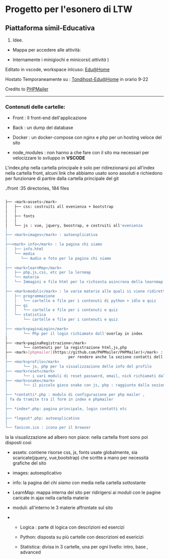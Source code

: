 <!-- @format -->

# Progetto per l'esonero di LTW

## Piattaforma simil-Educativa

1. Idee.
- Mappa per accedere alle attività:
* Internamente i minigiochi e minicorsi( _attività_ )

Editato in vscode, workspace inlcuso:
[Edu@Home](Edu@Home.code-workspace)

Hostato Temporaneamente su : [Tondihost-Edu@Home](http://tondihost.ns0.it/front/index.php) in orario 9-22

Credits to [PHPMailer](https://github.com/PHPMailer/PHPMailer)

---

### Contenuti delle cartelle:

- Front : Il front-end dell'applicazione 

- Back : un dump del database

- Docker : un docker-compose con nginx e php per un hosting veloce del sito 

- node_modules : non hanno a che fare con il sito ma necessari per velocizzare lo sviluppo in __VSCODE__

L'index.php nella cartella principale è solo per ridirezionarsi poi all'index nella cartella front, alcuni link che abbiamo usato sono assoluti e richiedono per funzionare di partire dalla cartella principale del git 

./front :35 directories, 184 files
``` bash

├── <mark>assets</mark>
│   ├── css: costruiti all evenienza + bootstrap
│   │  
│   ├── fonts
│   │  
│   └── js : vue, jquery, boostrap, e costruiti all'evenienza
│  
├── <mark>images</mark> : autoesplicativa
│  
├──<mark> info</mark> : la pagina chi siamo
│   ├── info.html
│   └── media
│      └── Audio e foto per la pagina chi siamo
│  
├── <mark>learnMap</mark>
│   ├── php,js,css, etc per la lernmap
│   └── materie
│   └── Immagini e file html per la richiesta asincrona della learnmap
│
├── <mark>moduli</mark> : le varie materie alle quali si viene ridiretti dalla learnmap
│   ├── programmazione
│   │   └── cartelle e file per i contenuti di python + idle e quiz  
│   ├── qi
│   │   └── cartelle e file per i contenuti e quiz
│   └── statistica
│       └── cartelle e file per i contenuti e quiz
│
├── <mark>paginaLogin</mark>
│       └── Php per il login richiamato dall'overlay in index
│
├── <mark>paginaRegistrazione</mark>
│       └── contenuti per la registrazione html,js,php
├── <mark>[phpmailer](https://github.com/PHPMailer/PHPMailer)</mark> : abbiamo usato questa repository git
│                           per rendere anche la sezione contatti dell'index funzionante
├── <mark>profilo</mark>
│       └── js, php per la visualizzazione delle info del profilo
├── <mark>reset</mark>
│       └── i vari moduli di reset password, email, nick richiamati dalla sezione profilo
├── <mark>snake</mark>
│       └── il piccolo gioco snake con js, php : raggiunto dalla sezione divertiti
│  
├── *contatti*.php : modulo di configurazione per php mailer ,
│ fa da tramite tra il form in index e phpmailer
│
├── *index*.php: pagina principale, login contatti etc
│
├── *logout*.php: autoesplicativo
│
└── favicon.ico : icona per il browser
```

la la visualizzazione ad albero non piace: nella cartella front sono poi disposti così

- assets: contiene risorse css, js, fonts usate globalmente, sia scaricate(jquery, vue,bootstrap) che scritte a mano per necessità grafiche del sito 

- images: autoesplicativo

- info: la pagina del _chi siamo_ con media nella cartella sottostante 

- LearnMap: mappa interna del sito per ridirigersi ai moduli con le pagine caricate in ajax nella cartella materie 

- moduli: all'interno le 3 materie affrontate sul sito 

- - Logica : parte di logica con descrizioni ed esercizi
  
  - Python: disposta su più cartelle con descrizioni ed esericizi
  
  - Statistica: divisa in 3 cartelle, una per ogni livello: intro, base , advanced
